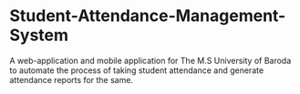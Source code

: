 # Student-Attendance-Management-System
A web-application and mobile application for The M.S University of Baroda to automate the process of taking student attendance and generate attendance reports for the same.
